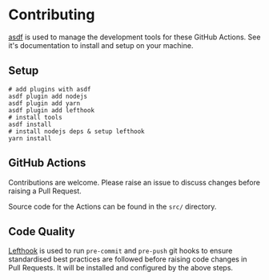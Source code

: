 # Contributing

[asdf](https://asdf-vm.com) is used to manage the development tools for these
GitHub Actions. See it's documentation to install and setup on your machine.

## Setup

```shell
# add plugins with asdf
asdf plugin add nodejs
asdf plugin add yarn
asdf plugin add lefthook
# install tools
asdf install
# install nodejs deps & setup lefthook
yarn install
```

## GitHub Actions

Contributions are welcome. Please raise an issue to discuss changes before
raising a Pull Request.

Source code for the Actions can be found in the `src/` directory.

## Code Quality

[Lefthook](https://github.com/evilmartians/lefthook) is used to run `pre-commit`
and `pre-push` git hooks to ensure standardised best practices are followed
before raising code changes in Pull Requests. It will be installed and
configured by the above steps.
